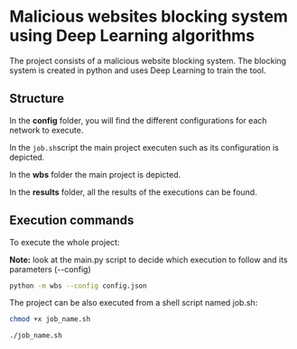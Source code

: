 # Malicious websites blocking system using Deep Learning algorithms

The project consists of a malicious website blocking system. The blocking system is created in python and uses Deep Learning to train the tool.

## Structure

In the **config** folder, you will find the different configurations for each network to execute.

In the ```job.sh```script the main project executen such as its configuration is depicted.

In the **wbs** folder the main project is depicted. 

In the **results** folder, all the results of the executions can be found.


## Execution commands 

To execute the whole project:

**Note:** look at the main.py script to decide which execution to follow and its parameters (--config)

```bash
python -m wbs --config config.json
```

The project can be also executed from a shell script named job.sh:

```bash
chmod +x job_name.sh

./job_name.sh
```
